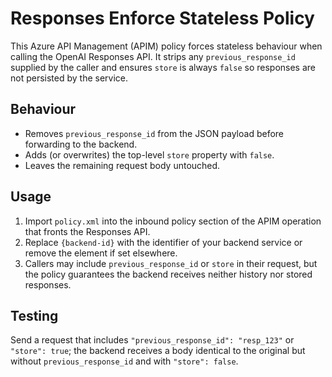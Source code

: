 # Responses Enforce Stateless Policy

This Azure API Management (APIM) policy forces stateless behaviour when calling the OpenAI Responses API. It strips any `previous_response_id` supplied by the caller and ensures `store` is always `false` so responses are not persisted by the service.

## Behaviour

- Removes `previous_response_id` from the JSON payload before forwarding to the backend.
- Adds (or overwrites) the top-level `store` property with `false`.
- Leaves the remaining request body untouched.

## Usage

1. Import `policy.xml` into the inbound policy section of the APIM operation that fronts the Responses API.
2. Replace `{backend-id}` with the identifier of your backend service or remove the element if set elsewhere.
3. Callers may include `previous_response_id` or `store` in their request, but the policy guarantees the backend receives neither history nor stored responses.

## Testing

Send a request that includes `"previous_response_id": "resp_123"` or `"store": true`; the backend receives a body identical to the original but without `previous_response_id` and with `"store": false`.

